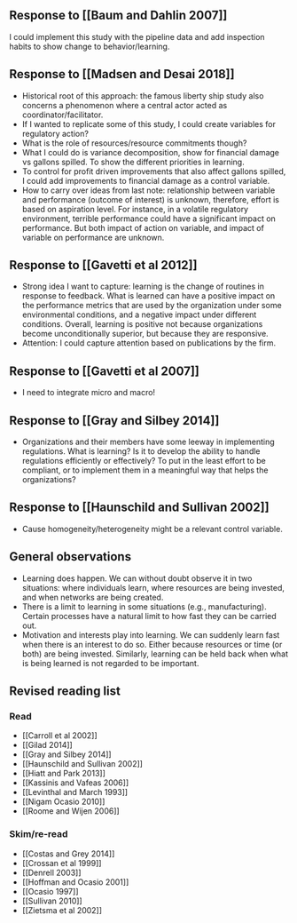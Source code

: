 ## Response to [[Baum and Dahlin 2007]]

I could implement this study with the pipeline data and add inspection habits to show change to behavior/learning.

## Response to [[Madsen and Desai 2018]]

* Historical root of this approach: the famous liberty ship study also concerns a phenomenon where a central actor acted as coordinator/facilitator.
* If I wanted to replicate some of this study, I could create variables for regulatory action?
* What is the role of resources/resource commitments though?
* What I could do is variance decomposition, show for financial damage vs gallons spilled. To show the different priorities in learning.
* To control for profit driven improvements that also affect gallons spilled, I could add improvements to financial damage as a control variable.
* How to carry over ideas from last note: relationship between variable and performance (outcome of interest) is unknown, therefore, effort is based on aspiration level. For instance, in a volatile regulatory environment, terrible performance could have a significant impact on performance. But both impact of action on variable, and impact of variable on performance are unknown.

## Response to [[Gavetti et al 2012]]

* Strong idea I want to capture: learning is the change of routines in response to feedback. What is learned can have a positive impact on the performance metrics that are used by the organization under some environmental conditions, and a negative impact under different conditions. Overall, learning is positive not because organizations become unconditionally superior, but because they are responsive.
* Attention: I could capture attention based on publications by the firm.

## Response to [[Gavetti et al 2007]]
* I need to integrate micro and macro!

## Response to [[Gray and Silbey 2014]]
* Organizations and their members have some leeway in implementing regulations. What is learning? Is it to develop the ability to handle regulations efficiently or effectively? To put in the least effort to be compliant, or to implement them in a meaningful way that helps the organizations?

## Response to [[Haunschild and Sullivan 2002]]
* Cause homogeneity/heterogeneity might be a relevant control variable.

## General observations
* Learning does happen. We can without doubt observe it in two situations: where individuals learn, where resources are being invested, and when networks are being created.
* There is a limit to learning in some situations (e.g., manufacturing). Certain processes have a natural limit to how fast they can be carried out.
* Motivation and interests play into learning. We can suddenly learn fast when there is an interest to do so. Either because resources or time (or both) are being invested. Similarly, learning can be held back when what is being learned is not regarded to be important.

## Revised reading list

### Read
* [[Carroll et al 2002]]
* [[Gilad 2014]]
* [[Gray and Silbey 2014]]
* [[Haunschild and Sullivan 2002]]
* [[Hiatt and Park 2013]]
* [[Kassinis and Vafeas 2006]]
* [[Levinthal and March 1993]]
* [[Nigam Ocasio 2010]]
* [[Roome and Wijen 2006]]

### Skim/re-read
* [[Costas and Grey 2014]]
* [[Crossan et al 1999]]
* [[Denrell 2003]]
* [[Hoffman and Ocasio 2001]]
* [[Ocasio 1997]]
* [[Sullivan 2010]]
* [[Zietsma et al 2002]]